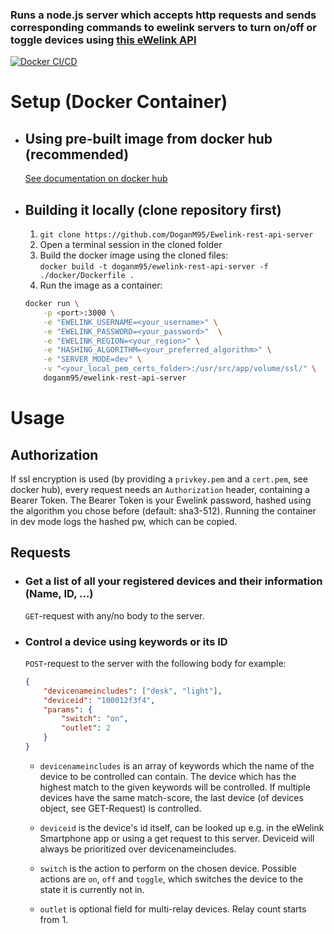 ### Runs a node.js server which accepts http requests and sends corresponding commands to ewelink servers to turn on/off or toggle devices using [this eWelink API](https://ewelink-api.now.sh/docs/quickstart)

[![Docker CI/CD](https://github.com/DoganM95/Ewelink-rest-api-server/actions/workflows/docker-image.yml/badge.svg)](https://github.com/DoganM95/Ewelink-rest-api-server/actions/workflows/docker-image.yml)

# Setup (Docker Container)

- ## Using pre-built image from docker hub (recommended)

    [See documentation on docker hub](https://hub.docker.com/repository/docker/doganm95/ewelink-rest-api-server)

- ## Building it locally (clone repository first)

  1. `git clone https://github.com/DoganM95/Ewelink-rest-api-server`  
  2. Open a terminal session in the cloned folder
  3. Build the docker image using the cloned files:  
   `docker build -t doganm95/ewelink-rest-api-server -f ./docker/Dockerfile .`  
  4. Run the image as a container:  

    ```bash
    docker run \
        -p <port>:3000 \
        -e "EWELINK_USERNAME=<your_username>" \
        -e "EWELINK_PASSWORD=<your_password>"  \
        -e "EWELINK_REGION=<your_region>" \
        -e "HASHING_ALGORITHM=<your_preferred_algorithm>" \
        -e "SERVER_MODE=dev" \
        -v "<your_local_pem_certs_folder>:/usr/src/app/volume/ssl/" \
        doganm95/ewelink-rest-api-server
    ```

# Usage

## Authorization

If ssl encryption is used (by providing a `privkey.pem` and a `cert.pem`, see docker hub), every request needs an `Authorization` header, containing a Bearer Token. The Bearer Token is your Ewelink password, hashed using the algorithm you chose before (default: sha3-512). Running the container in dev mode logs the hashed pw, which can be copied.

## Requests

- ### Get a list of all your registered devices and their information (Name, ID, ...)

    `GET`-request with any/no body to the server.

- ### Control a device using keywords or its ID

    `POST`-request to the server with the following body for example:  

    ```json
    {  
        "devicenameincludes": ["desk", "light"],  
        "deviceid": "100012f3f4",
        "params": {
            "switch": "on",
            "outlet": 2
        }
    }
    ```

    - `devicenameincludes` is an array of keywords which the name of the device to be controlled can contain. The device which has the highest match to the given keywords will be controlled. If multiple devices have the same match-score, the last device (of devices object, see GET-Request) is controlled.  

    - `deviceid` is the device's id itself, can be looked up e.g. in the eWelink Smartphone app or using a get request to this server.  Deviceid will always be prioritized over devicenameincludes.  

    - `switch` is the action to perform on the chosen device. Possible actions are `on`, `off` and `toggle`, which switches the device to the state it is currently not in.  

    - `outlet` is optional field for multi-relay devices. Relay count starts from 1.
